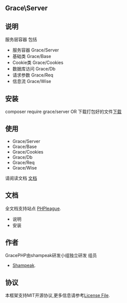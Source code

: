 ## Grace\Server

## 说明

服务层容器
包括

- 服务容器           Grace/Server
- 基础类             Grace/Base
- Cookie类           Grace/Cookies
- 数据库访问         Grace/Db
- 请求参数           Grace/Req
- 信息流             Grace/Wise

## 安装

composer require grace/server
OR
下载打包好的文件[下载](https://github.com/shampeak/GraceServer/archive/master.zip)

## 使用

- Grace/Server
- Grace/Base
- Grace/Cookies
- Grace/Db
- Grace/Req
- Grace/Wise

请阅读文档 [文档](https://github.com/shampeak/GraceServer/tree/master/docs)

## 文档

全文档支持站点  [PHPleague](http://doc.phpleague.cn).

- 说明
- 安装

## 作者

GracePHP由shampeak研发小组独立研发
组员
- [Shampeak](https://github.com/shampeak/).


## 协议

本框架支持MIT开源协议,更多信息请参考[License File](https://github.com/shampeak/GraceServer/blob/master/LICENSE.md).

